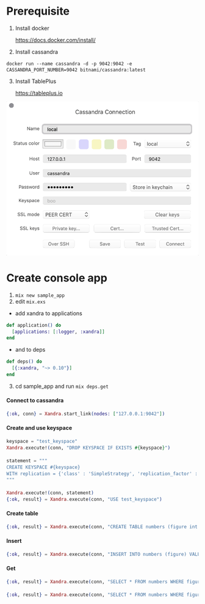 # Prerequisite

1. Install docker

    https://docs.docker.com/install/

  2. Install cassandra
  ```
  docker run --name cassandra -d -p 9042:9042 -e CASSANDRA_PORT_NUMBER=9042 bitnami/cassandra:latest
  ```

  3. Install TablePlus

     https://tableplus.io

  ![alt text](images/table_plus.png)



# Create console app

1. `mix new sample_app`
2. edit `mix.exs` 

 - add xandra to applications
```elixir
def application() do
  [applications: [:logger, :xandra]]
end
```
 - and to deps
```elixir
def deps() do
  [{:xandra, "~> 0.10"}]
end
```
3. cd sample_app and run `mix deps.get`

#### Connect to cassandra

```elixir
{:ok, conn} = Xandra.start_link(nodes: ["127.0.0.1:9042"])
```
#### Create and use keyspace

```elixir
keyspace = "test_keyspace"
Xandra.execute!(conn, "DROP KEYSPACE IF EXISTS #{keyspace}")

statement = """
CREATE KEYSPACE #{keyspace}
WITH replication = {'class' : 'SimpleStrategy', 'replication_factor' : 1}
"""

Xandra.execute!(conn, statement)
{:ok, result} = Xandra.execute(conn, "USE test_keyspace")
```

#### Create table

```elixir
{:ok, result} = Xandra.execute(conn, "CREATE TABLE numbers (figure int PRIMARY KEY)")
```

#### Insert 

```elixir
{:ok, result} = Xandra.execute(conn, "INSERT INTO numbers (figure) VALUES (123)")
```

#### Get

```elixir
{:ok, result} = Xandra.execute(conn, "SELECT * FROM numbers WHERE figure = ?", [{"int", 123}])

{:ok, result} = Xandra.execute(conn, "SELECT * FROM numbers WHERE figure = ?", [{"int", 321}])
```

